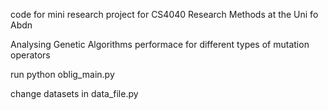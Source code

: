 code for mini research project for CS4040 Research Methods at the Uni fo Abdn

Analysing Genetic Algorithms performace for different types of mutation operators

run python oblig_main.py

change datasets in data_file.py
